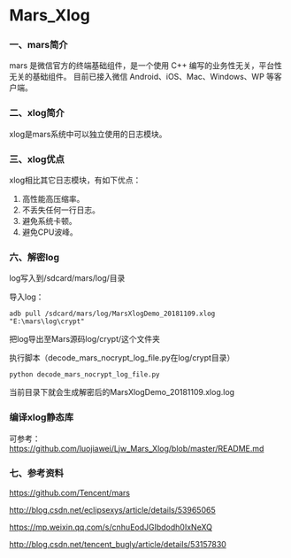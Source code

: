 # Mars_Xlog
### 一、mars简介
mars 是微信官方的终端基础组件，是一个使用 C++ 编写的业务性无关，平台性无关的基础组件。 目前已接入微信 Android、iOS、Mac、Windows、WP 等客户端。

### 二、xlog简介
xlog是mars系统中可以独立使用的日志模块。

### 三、xlog优点

xlog相比其它日志模块，有如下优点：
1. 高性能高压缩率。
2. 不丢失任何一行日志。
3. 避免系统卡顿。
4. 避免CPU波峰。

### 六、解密log
log写入到/sdcard/mars/log/目录

导入log：

```
adb pull /sdcard/mars/log/MarsXlogDemo_20181109.xlog "E:\mars\log\crypt"
```
把log导出至Mars源码log/crypt/这个文件夹

执行脚本（decode_mars_nocrypt_log_file.py在log/crypt目录）


```
python decode_mars_nocrypt_log_file.py
```
当前目录下就会生成解密后的MarsXlogDemo_20181109.xlog.log
### 编译xlog静态库
可参考： https://github.com/luojiawei/Ljw_Mars_Xlog/blob/master/README.md
### 七、参考资料
https://github.com/Tencent/mars

http://blog.csdn.net/eclipsexys/article/details/53965065

https://mp.weixin.qq.com/s/cnhuEodJGIbdodh0IxNeXQ

http://blog.csdn.net/tencent_bugly/article/details/53157830